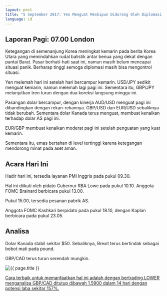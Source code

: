 ```yaml
---
layout: post
title: "5 September 2017: Yen Menguat Meskipun Didorong Oleh Diplomasi Korea"
language: id
---
```

## Laporan Pagi: 07.00 London

Ketegangan di semenanjung Korea meningkat kemarin pada berita Korea Utara yang memindahkan rudal balistik antar benua yang dekat dengan pantai Barat. Pasar berhati-hati saat ini, namun masih belum mencapai situasi panik. Berharap tinggi semoga diplomasi masih bisa mengontrol situasi.

Yen melemah hari ini setelah hari bercampur kemarin. USD/JPY sedikit menguat kemarin, namun melemah lagi pagi ini. Sementara itu, GBP/JPY melanjutkan tren turun dengan dua koreksi langsung minggu ini.

Pasangan dolar bercampur, dengan kinerja AUD/USD menguat pagi ini dibandingkan dengan rekan-rekannya. GBP/USD dan EUR/USD sebaliknya tidak berubah. Sementara dolar Kanada terus menguat, membuat kenaikan terhadap dolar AS pagi ini.

EUR/GBP membuat kenaikan moderat pagi ini setelah penguatan yang kuat kemarin.

Sementara itu, emas bertahan di level tertinggi karena ketegangan mendorong minat pada aset aman.

## Acara Hari Ini

Hadir hari ini, tersedia layanan PMI Inggris pada pukul 09.30.

Hal ini diikuti oleh pidato Gubernur RBA Lowe pada pukul 10.10. Anggota FOMC Brainard berbicara pukul 13.00.

Pukul 15.00, tersedia pesanan pabrik AS.

Anggota FOMC Kashkari berpidato pada pukul 18.10, dengan Kaplan berbicara pada pukul 23.05.

## Analisa

Dolar Kanada stabil sekitar $50. Sebaliknya, Brexit terus bertindak sebagai bobot mati pada pound.

GBP/CAD terus turun serendah mungkin.

<img src="{{ site.url }}/images/sep-17/id-05-sep-17.png" alt="{{ page.title }}" title="{{ page.title }}">

<a href="%LINK%%?currency=USD& market=forex&underlying=frxGBPCAD&formname=higherlower&duration_amount=14&duration_units=d&amount=10&amount_type=payout&expiry_type=duration&barrier=1.59" target="_blank">Cara terbaik untuk memanfaatkan hal ini adalah dengan bertrading LOWER menganalisa GBP/CAD ditutup dibawah 1.5900 dalam 14 hari dengan potensi laba sekitar 157%.</a>